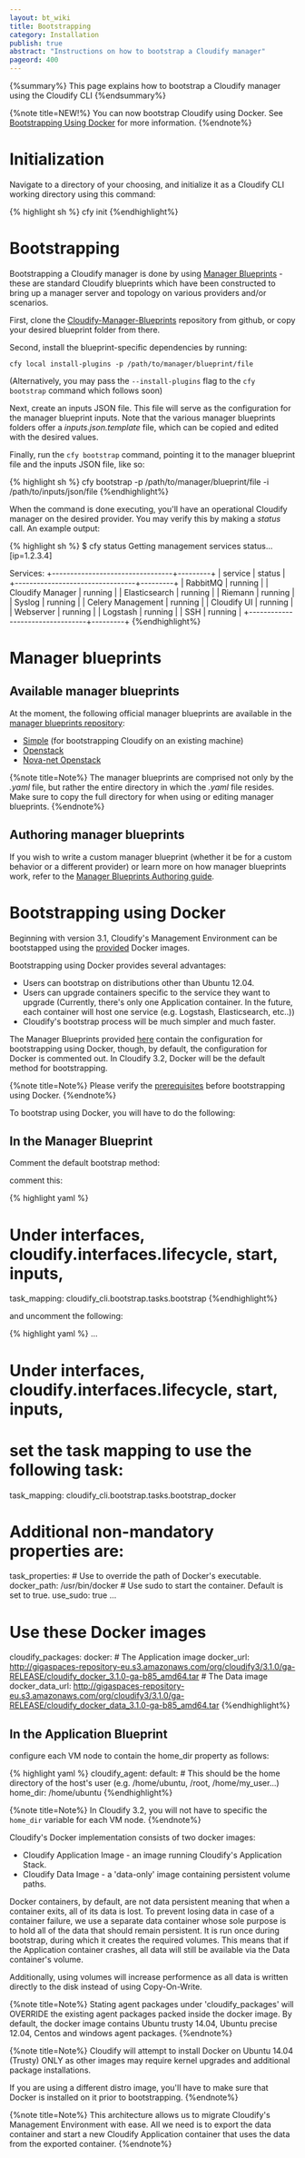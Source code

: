 ```yaml
---
layout: bt_wiki
title: Bootstrapping
category: Installation
publish: true
abstract: "Instructions on how to bootstrap a Cloudify manager"
pageord: 400
---
```


{%summary%} This page explains how to bootstrap a Cloudify manager using the Cloudify CLI {%endsummary%}

{%note title=NEW!%}
You can now bootstrap Cloudify using Docker. See [Bootstrapping Using Docker](#bootstrapping-using-docker) for more information.
{%endnote%}

# Initialization

Navigate to a directory of your choosing, and initialize it as a Cloudify CLI working directory using this command:

{% highlight sh %}
cfy init
{%endhighlight%}


# Bootstrapping

Bootstrapping a Cloudify manager is done by using [Manager Blueprints](reference-terminology.html#manager-blueprints) - these are standard Cloudify blueprints which have been constructed to bring up a manager server and topology on various providers and/or scenarios.

First, clone the [Cloudify-Manager-Blueprints](https://github.com/cloudify-cosmo/cloudify-manager-blueprints) repository from github, or copy your desired blueprint folder from there.

Second, install the blueprint-specific dependencies by running:

 `cfy local install-plugins -p /path/to/manager/blueprint/file`

(Alternatively, you may pass the `--install-plugins` flag to the `cfy bootstrap` command which follows soon)


Next, create an inputs JSON file. This file will serve as the configuration for the manager blueprint inputs. Note that the various manager blueprints folders offer a *inputs.json.template* file, which can be copied and edited with the desired values.

Finally, run the `cfy bootstrap` command, pointing it to the manager blueprint file and the inputs JSON file, like so:

{% highlight sh %}
cfy bootstrap -p /path/to/manager/blueprint/file -i /path/to/inputs/json/file
{%endhighlight%}


When the command is done executing, you'll have an operational Cloudify manager on the desired provider. You may verify this by making a *status* call.
An example output:

{% highlight sh %}
$ cfy status
Getting management services status... [ip=1.2.3.4]

Services:
+---------------------------------+---------+
|            service              |  status |
+---------------------------------+---------+
| RabbitMQ                        | running |
| Cloudify Manager                | running |
| Elasticsearch                   | running |
| Riemann                         | running |
| Syslog                          | running |
| Celery Management               | running |
| Cloudify UI                     | running |
| Webserver                       | running |
| Logstash                        | running |
| SSH                             | running |
+---------------------------------+---------+
{%endhighlight%}


# Manager blueprints

## Available manager blueprints
At the moment, the following official manager blueprints are available in the [manager blueprints repository](https://github.com/cloudify-cosmo/cloudify-manager-blueprints):

- [Simple](reference-simple-manager.html) (for bootstrapping Cloudify on an existing machine)
- [Openstack](reference-openstack-manager.html)
- [Nova-net Openstack](reference-nova-net-openstack-manager.html)

{%note title=Note%}
The manager blueprints are comprised not only by the *.yaml* file, but rather the entire directory in which the *.yaml* file resides. Make sure to copy the full directory for when using or editing manager blueprints.
{%endnote%}


## Authoring manager blueprints
If you wish to write a custom manager blueprint (whether it be for a custom behavior or a different provider) or learn more on how manager blueprints work, refer to the [Manager Blueprints Authoring guide](guide-authoring-manager-blueprints.html).

# Bootstrapping using Docker

Beginning with version 3.1, Cloudify's Management Environment can be bootstapped using the [provided]() Docker images.

Bootstrapping using Docker provides several advantages:

* Users can bootstrap on distributions other than Ubuntu 12.04.
* Users can upgrade containers specific to the service they want to upgrade (Currently, there's only one Application container. In the future, each container will host one service (e.g. Logstash, Elasticsearch, etc..))
* Cloudify's bootstrap process will be much simpler and much faster.

The Manager Blueprints provided [here](https://github.com/cloudify-cosmo/cloudify-manager-blueprints) contain the configuration for bootstrapping using Docker, though, by default, the configuration for Docker is commented out. In Cloudify 3.2, Docker will be the default method for bootstrapping.

{%note title=Note%}
Please verify the [prerequisites](installation-general.html#bootstrapping-using-docker) before bootstrapping using Docker.
{%endnote%}

To bootstrap using Docker, you will have to do the following:

## In the Manager Blueprint

Comment the default bootstrap method:

comment this:

{% highlight yaml %}
# Under interfaces, cloudify.interfaces.lifecycle, start, inputs,
task_mapping: cloudify_cli.bootstrap.tasks.bootstrap
{%endhighlight%}

and uncomment the following:

{% highlight yaml %}
...
# Under interfaces, cloudify.interfaces.lifecycle, start, inputs,
# set the task mapping to use the following task:
task_mapping: cloudify_cli.bootstrap.tasks.bootstrap_docker
# Additional non-mandatory properties are:
task_properties:
    # Use to override the path of Docker's executable.
    docker_path: /usr/bin/docker
    # Use sudo to start the container. Default is set to true.
    use_sudo: true
...

# Use these Docker images
cloudify_packages:
    docker:
        # The Application image
        docker_url: http://gigaspaces-repository-eu.s3.amazonaws.com/org/cloudify3/3.1.0/ga-RELEASE/cloudify_docker_3.1.0-ga-b85_amd64.tar
        # The Data image
        docker_data_url: http://gigaspaces-repository-eu.s3.amazonaws.com/org/cloudify3/3.1.0/ga-RELEASE/cloudify_docker_data_3.1.0-ga-b85_amd64.tar
{%endhighlight%}


## In the Application Blueprint

configure each VM node to contain the home_dir property as follows:

{% highlight yaml %}
cloudify_agent:
    default:
        # This should be the home directory of the host's user (e.g. /home/ubuntu, /root, /home/my_user...)
        home_dir: /home/ubuntu
{%endhighlight%}

{%note title=Note%}
In Cloudify 3.2, you will not have to specific the `home_dir` variable for each VM node.
{%endnote%}

Cloudify's Docker implementation consists of two docker images:

* Cloudify Application Image - an image running Cloudify's Application Stack.
* Cloudify Data Image - a 'data-only' image containing persistent volume paths.

Docker containers, by default, are not data persistent meaning that when a container exits, all of its data is lost.
To prevent losing data in case of a container failure, we use a separate data container whose sole purpose is to hold all of the data that should remain persistent. It is run once during bootstrap, during which it creates the required volumes. This means that if the Application container crashes, all data will still be available via the Data container's volume.

Additionally, using volumes will increase performence as all data is written directly to the disk instead of using Copy-On-Write.

{%note title=Note%}
Stating agent packages under 'cloudify_packages' will OVERRIDE the existing agent packages packed inside the docker image.
By default, the docker image contains Ubuntu trusty 14.04, Ubuntu precise 12.04, Centos and windows agent packages.
{%endnote%}

{%note title=Note%}
Cloudify will attempt to install Docker on Ubuntu 14.04 (Trusty) ONLY as other images may require kernel upgrades and additional package installations.

If you are using a different distro image, you'll have to make sure that Docker is installed on it prior to bootstrapping.
{%endnote%}

{%note title=Note%} 
This architecture allows us to migrate Cloudify's Management Environment with ease. All we need is to export the data container and start a new Cloudify Application container that uses the data from the exported container. 
{%endnote%}
